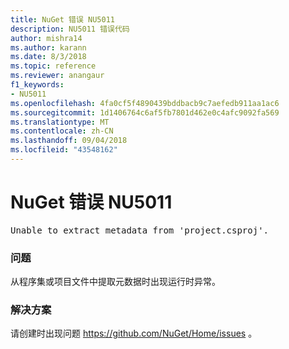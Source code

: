 ```yaml
---
title: NuGet 错误 NU5011
description: NU5011 错误代码
author: mishra14
ms.author: karann
ms.date: 8/3/2018
ms.topic: reference
ms.reviewer: anangaur
f1_keywords:
- NU5011
ms.openlocfilehash: 4fa0cf5f4890439bddbacb9c7aefedb911aa1ac6
ms.sourcegitcommit: 1d1406764c6af5fb7801d462e0c4afc9092fa569
ms.translationtype: MT
ms.contentlocale: zh-CN
ms.lasthandoff: 09/04/2018
ms.locfileid: "43548162"
---
```

# <a name="nuget-error-nu5011"></a>NuGet 错误 NU5011
<pre>Unable to extract metadata from 'project.csproj'.</pre>

### <a name="issue"></a>问题

从程序集或项目文件中提取元数据时出现运行时异常。


### <a name="solution"></a>解决方案

请创建时出现问题 https://github.com/NuGet/Home/issues 。

